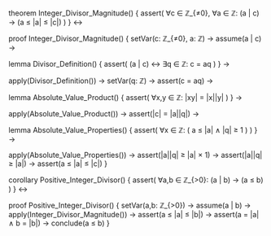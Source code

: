 theorem Integer_Divisor_Magnitude() {
  assert(
    ∀c ∈ ℤ_{≠0}, ∀a ∈ ℤ: 
    (a | c) → (a ≤ |a| ≤ |c|)
  )
} ↔

proof Integer_Divisor_Magnitude() {
  setVar(c: ℤ_{≠0}, a: ℤ) →
  assume(a | c) →
  
  lemma Divisor_Definition() {
    assert(
      (a | c) ↔ ∃q ∈ ℤ: c = aq
    )
  } →
  
  apply(Divisor_Definition()) →
  setVar(q: ℤ) →
  assert(c = aq) →
  
  lemma Absolute_Value_Product() {
    assert(
      ∀x,y ∈ ℤ: |xy| = |x||y|
    )
  } →
  
  apply(Absolute_Value_Product()) →
  assert(|c| = |a||q|) →
  
  lemma Absolute_Value_Properties() {
    assert(
      ∀x ∈ ℤ: (
        a ≤ |a| ∧
        |q| ≥ 1
      )
    )
  } →
  
  apply(Absolute_Value_Properties()) →
  assert(|a||q| ≥ |a| × 1) →
  assert(|a||q| ≥ |a|) →
  assert(a ≤ |a| ≤ |c|)
}

corollary Positive_Integer_Divisor() {
  assert(
    ∀a,b ∈ ℤ_{>0}: 
    (a | b) → (a ≤ b)
  )
} ↔

proof Positive_Integer_Divisor() {
  setVar(a,b: ℤ_{>0}) →
  assume(a | b) →
  apply(Integer_Divisor_Magnitude()) →
  assert(a ≤ |a| ≤ |b|) →
  assert(a = |a| ∧ b = |b|) →
  conclude(a ≤ b)
}